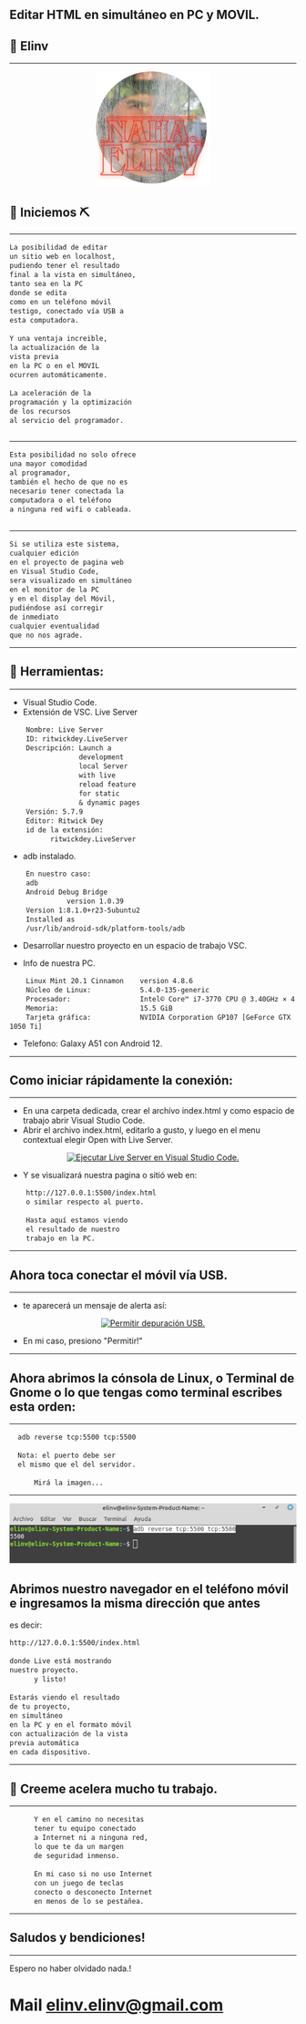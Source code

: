 ## Editar HTML en simultáneo en PC y MOVIL.
## 🧐 Elinv <a name = "Elinv"></a>
----------------------------------------
<p align="center">
  <a href="" rel="noopener">
 <img width=200px height=200px src="./naha-elinv.png" alt="Editar HTML en simultáneo en PC y MOVIL"></a>
</p>

## 🏁 Iniciemos ⛏️
----------------------------------------
```
La posibilidad de editar 
un sitio web en localhost, 
pudiendo tener el resultado 
final a la vista en simultáneo, 
tanto sea en la PC 
donde se edita 
como en un teléfono móvil 
testigo, conectado vía USB a 
esta computadora.

Y una ventaja increible, 
la actualización de la 
vista previa 
en la PC o en el MOVIL
ocurren automáticamente.

La aceleración de la 
programación y la optimización 
de los recursos 
al servicio del programador.
```

## 
----------------------------------------
```
Esta posibilidad no solo ofrece 
una mayor comodidad 
al programador, 
también el hecho de que no es 
necesario tener conectada la 
computadora o el teléfono 
a ninguna red wifi o cableada.
```

## 
----------------------------------------
```
Si se utiliza este sistema, 
cualquier edición 
en el proyecto de pagina web 
en Visual Studio Code, 
sera visualizado en simultáneo 
en el monitor de la PC 
y en el display del Móvil, 
pudiéndose así corregir 
de inmediato 
cualquier eventualidad 
que no nos agrade.
```
----------------------------------------

## 📝 Herramientas:
----------------------------------------
- Visual Studio Code.
- Extensión de VSC. Live Server
```
    Nombre: Live Server
    ID: ritwickdey.LiveServer
    Descripción: Launch a 
                 development 
                 local Server 
                 with live 
                 reload feature 
                 for static 
                 & dynamic pages
    Versión: 5.7.9
    Editor: Ritwick Dey
    id de la extensión: 
          ritwickdey.LiveServer
```
- adb instalado.
```
    En nuestro caso:
    adb
    Android Debug Bridge 
              version 1.0.39
    Version 1:8.1.0+r23-5ubuntu2
    Installed as 
    /usr/lib/android-sdk/platform-tools/adb
```
- Desarrollar nuestro proyecto 
  en un espacio de trabajo VSC.

- Info de nuestra PC.
```
    Linux Mint 20.1 Cinnamon    version 4.8.6
    Núcleo de Linux:            5.4.0-135-generic
    Procesador:                 Intel© Core™ i7-3770 CPU @ 3.40GHz × 4
    Memoria:                    15.5 GiB
    Tarjeta gráfica:            NVIDIA Corporation GP107 [GeForce GTX 1050 Ti]
```

- Telefono: Galaxy A51 con Android 12.
----------------------------------------

## Como iniciar rápidamente la conexión:
----------------------------------------
- En una carpeta dedicada, crear el archívo index.html y como espacio de trabajo abrir Visual Studio Code.
- Abrir el archivo index.html, editarlo a gusto, y luego en el menu contextual elegir Open with Live Server.

<p align="center">
  <a href="" rel="noopener">
 <img src="./live-server-ejecutar.png" alt="Ejecutar Live Server en Visual Studio Code."></a>
</p>

- Y se visualizará nuestra pagina o sitió web en: 
```
    http://127.0.0.1:5500/index.html
    o similar respecto al puerto.
  
    Hasta aquí estamos viendo 
    el resultado de nuestro 
    trabajo en la PC. 
```
----------------------------------------

## Ahora toca conectar el móvil vía USB.
----------------------------------------
- te aparecerá un mensaje de alerta así:

<p align="center">
  <a href="" rel="noopener">
 <img src="./permitir depuración USB.jpg" alt="Permitir depuración USB."></a>
</p>

- En mi caso, presiono "Permitir!"
----------------------------------------

## Ahora abrimos la cónsola de Linux, o Terminal de Gnome o lo que tengas como terminal escribes esta orden: 
----------------------------------------
```
  adb reverse tcp:5500 tcp:5500

  Nota: el puerto debe ser 
  el mismo que el del servidor.

      Mirá la imagen...
```
----------------------------------------
<p align="center">
  <a href="" rel="noopener">
 <img src="./adb.png" alt="Permitir depuración USB."></a>
</p>

## Abrimos nuestro navegador en el teléfono móvil e ingresamos la misma dirección que antes 
es decir:
```
http://127.0.0.1:5500/index.html

donde Live está mostrando 
nuestro proyecto.
      y listo!

Estarás viendo el resultado 
de tu proyecto, 
en simultáneo 
en la PC y en el formato móvil
con actualización de la vista 
previa automática
en cada dispositivo.
```
----------------------------------------
## 🔧 Creeme acelera mucho tu trabajo.
----------------------------------------
```
      Y en el camino no necesitas 
      tener tu equipo conectado 
      a Internet ni a ninguna red, 
      lo que te da un margen 
      de seguridad inmenso.

      En mi caso si no uso Internet
      con un juego de teclas 
      conecto o desconecto Internet 
      en menos de lo se pestañea.      
```
----------------------------------------

## Saludos y bendiciones!
----------------------------------------
Espero no haber olvidado nada.!

# Mail [elinv.elinv@gmail.com]()

